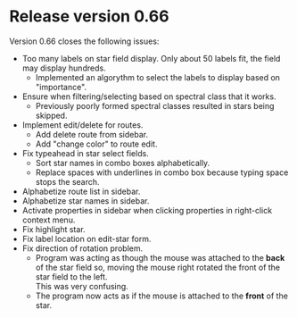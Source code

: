 # Release version 0.66

Version 0.66 closes the following issues:

- Too many labels on star field display. Only about 50 labels fit, the field may display hundreds.
  - Implemented an algorythm to select the labels to display based on "importance".
- Ensure when filtering/selecting based on spectral class that it works.
  - Previously poorly formed spectral classes resulted in stars being skipped.
- Implement edit/delete for routes.
  - Add delete route from sidebar.
  - Add "change color" to route edit.
- Fix typeahead in star select fields.
  - Sort star names in combo boxes alphabetically.
  - Replace spaces with underlines in combo box because typing space stops the search.
- Alphabetize route list in sidebar.
- Alphabetize star names in sidebar.
- Activate properties in sidebar when clicking properties in right-click context menu.
- Fix highlight star.
- Fix label location on edit-star form.
- Fix direction of rotation problem.
  - Program was acting as though the mouse was attached to the **back** of the star field so, moving the mouse right rotated the front of the star field to the left.  
    This was very confusing.
  - The program now acts as if the mouse is attached to the **front** of the star.
